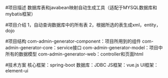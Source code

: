 #项目描述
数据库表和javabean映射自动生成工具（适配于MYSQL数据库和mybatis框架）

#项目介绍
1，自动查询数据库中的所有表
2，根据所选的表生成xml，entity，dojo

#项目结构
com-admin-generator-component：项目所用到的组件
com-admin-generator-core：service接口
com-admin-generator-model：项目中所有的数据模型
com-admin-generator-web：controller和页面html

#技术方案
核心框架：spring-boot
数据库：JDBC
JS框架：vue.js
UI框架：element-ui